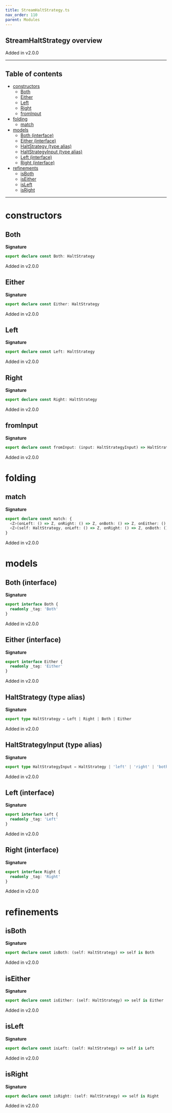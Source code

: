 ```yaml
---
title: StreamHaltStrategy.ts
nav_order: 110
parent: Modules
---
```


## StreamHaltStrategy overview

Added in v2.0.0

---

<h2 class="text-delta">Table of contents</h2>

- [constructors](#constructors)
  - [Both](#both)
  - [Either](#either)
  - [Left](#left)
  - [Right](#right)
  - [fromInput](#frominput)
- [folding](#folding)
  - [match](#match)
- [models](#models)
  - [Both (interface)](#both-interface)
  - [Either (interface)](#either-interface)
  - [HaltStrategy (type alias)](#haltstrategy-type-alias)
  - [HaltStrategyInput (type alias)](#haltstrategyinput-type-alias)
  - [Left (interface)](#left-interface)
  - [Right (interface)](#right-interface)
- [refinements](#refinements)
  - [isBoth](#isboth)
  - [isEither](#iseither)
  - [isLeft](#isleft)
  - [isRight](#isright)

---

# constructors

## Both

**Signature**

```ts
export declare const Both: HaltStrategy
```

Added in v2.0.0

## Either

**Signature**

```ts
export declare const Either: HaltStrategy
```

Added in v2.0.0

## Left

**Signature**

```ts
export declare const Left: HaltStrategy
```

Added in v2.0.0

## Right

**Signature**

```ts
export declare const Right: HaltStrategy
```

Added in v2.0.0

## fromInput

**Signature**

```ts
export declare const fromInput: (input: HaltStrategyInput) => HaltStrategy
```

Added in v2.0.0

# folding

## match

**Signature**

```ts
export declare const match: {
  <Z>(onLeft: () => Z, onRight: () => Z, onBoth: () => Z, onEither: () => Z): (self: HaltStrategy) => Z
  <Z>(self: HaltStrategy, onLeft: () => Z, onRight: () => Z, onBoth: () => Z, onEither: () => Z): Z
}
```

Added in v2.0.0

# models

## Both (interface)

**Signature**

```ts
export interface Both {
  readonly _tag: 'Both'
}
```

Added in v2.0.0

## Either (interface)

**Signature**

```ts
export interface Either {
  readonly _tag: 'Either'
}
```

Added in v2.0.0

## HaltStrategy (type alias)

**Signature**

```ts
export type HaltStrategy = Left | Right | Both | Either
```

Added in v2.0.0

## HaltStrategyInput (type alias)

**Signature**

```ts
export type HaltStrategyInput = HaltStrategy | 'left' | 'right' | 'both' | 'either'
```

Added in v2.0.0

## Left (interface)

**Signature**

```ts
export interface Left {
  readonly _tag: 'Left'
}
```

Added in v2.0.0

## Right (interface)

**Signature**

```ts
export interface Right {
  readonly _tag: 'Right'
}
```

Added in v2.0.0

# refinements

## isBoth

**Signature**

```ts
export declare const isBoth: (self: HaltStrategy) => self is Both
```

Added in v2.0.0

## isEither

**Signature**

```ts
export declare const isEither: (self: HaltStrategy) => self is Either
```

Added in v2.0.0

## isLeft

**Signature**

```ts
export declare const isLeft: (self: HaltStrategy) => self is Left
```

Added in v2.0.0

## isRight

**Signature**

```ts
export declare const isRight: (self: HaltStrategy) => self is Right
```

Added in v2.0.0
